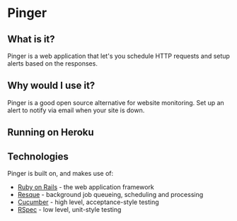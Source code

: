 # Pinger

## What is it?
Pinger is a web application that let's you schedule HTTP requests and setup alerts based on the responses.

## Why would I use it?
Pinger is a good open source alternative for website monitoring. Set up an alert to notify via email when your site is down.

## Running on Heroku


## Technologies
Pinger is built on, and makes use of:

* [Ruby on Rails](http://rubyonrails.org) - the web application framework
* [Resque](https://rubygems.org/gems/resque) - background job queueing, scheduling and processing
* [Cucumber](https://rubygems.org/gems/cucumber) - high level, acceptance-style testing
* [RSpec](https://rubygems.org/gems/rspec) - low level, unit-style testing